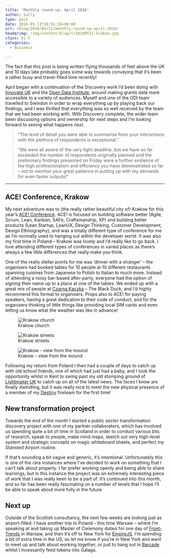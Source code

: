 ```yaml
---
title: 'Monthly round-up: April 2016'
author: Sally
type: post
date: 2016-05-11T10:55:28+00:00
url: /blog/2016/05/11/monthly-round-up-april-2016/
headerimg: /img/content/blog/l/20160511-krakow.jpg
class: bi-5
categories:
  - Business

---
```

<p class="lede">
  The fact that this post is being written flying thousands of feet above the UK and 10 days late probably goes some way towards conveying that it’s been a rather busy and travel-filled time recently!
</p>

April began with a continuation of the Discovery work I’d been doing with <a href="https://www.gov.uk/government/organisations/innovate-uk" rel="external">Innovate UK</a> and the <a href="http://theodi.org/" rel="external">Open Data Institute</a>, around making grants data more accessible to a variety of audiences. Myself and one of the ODI team travelled to Swindon in order to wrap everything up by playing back our findings, and I was thrilled that everything was so well received by the team that we had been working with. With Discovery complete, the wider team been discussing options and ownership for next steps and I’m looking forward to seeing what happens next.

> “The level of detail you were able to summarise from your interactions with the plethora of respondents is exceptional.”

> “We were all aware of the very tight deadline, but we have so far exceeded the number of respondents originally planned and the preliminary findings presented on Friday were a further evidence of the high professionalism and efficiency you have demonstrated so far &#8211; not to mention your great patience in putting up with my demands for even faster outputs!”

* * *

## ACE! Conference, Krakow

My next adventure was to (the really rather beautiful city of) Krakow for this year’s <a href="http://aceconf.com/" rel="external">ACE! Conference</a>. ACE! is focused on building software better (Agile, Scrum, Lean, Kanban, SAFe, Craftsmanship, XP) and building better products (Lean Startup, LeanUX, Design Thinking, Customer Development, Design Ethnography), and was a totally different type of conference for me as I’m normally used to hanging out within the developer world. It was also my first time in Poland &#8211; Krakow was lovely and I’d really like to go back. I love attending different types of conferences in varied places as there’s always a few little differences that really make you think.

One of the really stellar points for me was ‘dinner with a stranger’ &#8211; the organisers had booked tables for 10 people at 10 different restaurants spanning cuisines from Japanese to Polish to Italian to much more. Instead of attending a noisy bar-based after-party, everyone had the option of signing their name up to a place at one of the tables. We ended up with a great mix of people at <a href="https://www.facebook.com/CzarnaKaczka/" rel="external">Czarna Kaczka</a> &#8211; The Black Duck, and I’d highly recommend this format to organisers. Props also to ACE! for paying speakers, having a great dedication to their code of conduct, and for the organisers thinking of little things like providing local SIM cards and even letting us know what the weather was like in advance!

<figure>
<img src="/img/content/blog/l/20160511-krakow2.jpg" alt="Krakow church" />
<figcaption>Krakow church</figcaption>
</figure>

<figure>
<img src="/img/content/blog/l/20160511-krakowstreet.jpg" alt="Krakow streets" />
<figcaption>Krakow streets</figcaption>
</figure>

<figure>
<img src="/img/content/blog/l/20160511-krakowview.jpg" alt="Krakow - view from the mound" />
<figcaption>Krakow - view from the mound</figcaption>
</figure>

Following my return from Poland I then had a couple of days to catch up with old school friends, one of which had just had a baby, and I took the opportunity whilst in Kent to swing past my old stomping ground of <a href="https://www.lightmaker.com/" rel="external">Lightmaker UK</a> to catch up on all of the latest news. The faces I know are finally dwindling, but it was really nice to meet the new physical presence of a member of my [Destiny][4] fireteam for the first time!

## New transformation project

Towards the end of the month I started a public sector transformation discovery project with one of my partner collaborators, which has involved us spending quite a bit of time in Scotland in order to conduct various bits of research, speak to people, make mind maps, sketch out very high-level system and strategic concepts on magic whiteboard sheets, and perfect my Stansted Airport routine.

If that’s sounding a bit vague and generic, it’s intentional. Unfortunately this is one of the rare instances where I’ve decided to work on something that I can’t talk about properly. I far prefer working openly and being able to share learnings, but in this instance the project was an extremely interesting piece of work that I was really keen to be a part of. It’s continued into this month, and so far has been really fascinating on a number of levels that I hope I’ll be able to speak about more fully in the future.

## Next up

Outside of the Scottish consultancy, the next few weeks are looking just as airport-filled. I have another trip to Poland &#8211; this time Warsaw &#8211; where I’m speaking at and taking up Master of Ceremony duties for one day of <a href="https://2016.front-trends.com" rel="external">Front-Trends</a> in Warsaw, and then it’s off to New York for <a href="http://2016.empirejs.org/" rel="external">EmpireJS</a>. I’m spending a bit of extra time in the US, so let me know if you’re in New York and want to meet up and talk about working together, or just to hang out in <a href="https://barcade.com/" rel="external">Barcade</a> whilst I incessantly feed tokens into Galaga.

 [4]: https://www.destinythegame.com/uk/en/

